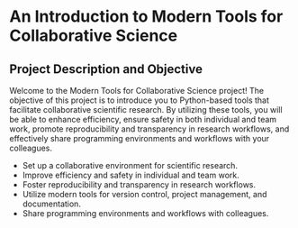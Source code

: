 # An Introduction to Modern Tools for Collaborative Science 

## Project Description and Objective
Welcome to the Modern Tools for Collaborative Science project! The objective of this project is to introduce you to Python-based tools that facilitate collaborative scientific research. By utilizing these tools, you will be able to enhance efficiency, ensure safety in both individual and team work, promote reproducibility and transparency in research workflows, and effectively share programming environments and workflows with your colleagues.

- Set up a collaborative environment for scientific research.
- Improve efficiency and safety in individual and team work.
- Foster reproducibility and transparency in research workflows.
- Utilize modern tools for version control, project management, and documentation.
- Share programming environments and workflows with colleagues.
